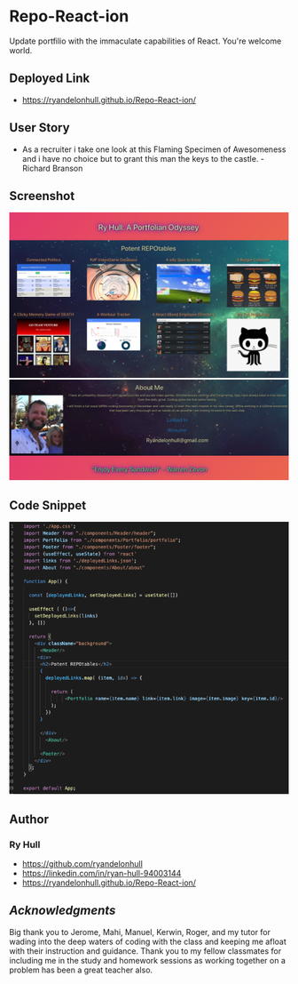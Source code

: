 # Repo-React-ion

Update portfilio with the immaculate capabilities of React. You're welcome world.

## Deployed Link
- https://ryandelonhull.github.io/Repo-React-ion/

## User Story
- As a recruiter i take one look at this Flaming Specimen of Awesomeness and i have no choice but to grant this man the keys to the castle. - Richard Branson 


## Screenshot
![screen shot 1](./public/images/repo-screenshot1.png)
![screen shot 2](./public/images/repo-screenshot2.png)

## Code Snippet
![Code Snippet](./public/images/repo-codesnippet.png)

## Author 

### Ry Hull
 - https://github.com/ryandelonhull
 - https://linkedin.com/in/ryan-hull-94003144
 - https://ryandelonhull.github.io/Repo-React-ion/



 ## *Acknowledgments*

 Big thank you to Jerome, Mahi, Manuel, Kerwin, Roger, and my tutor for wading into the deep waters of coding with the class and keeping me afloat with their instruction and guidance. Thank you to my fellow classmates for including me in the study and homework sessions as working together on a problem has been a great teacher also.
